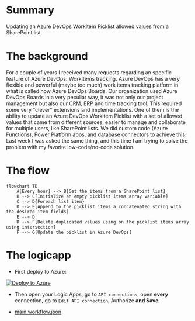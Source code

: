 # Summary

Updating an Azure DevOps Workitem Picklist allowed values from a SharePoint list.

# The background

For a couple of years I received many requests regarding an specific feature of Azure DevOps: WorkItems tracking. Azure DevOps has a very flexible and powerful (maybe too much) work items tracking platform in what is called now Azure DevOps Boards. Our organization used Azure DevOps Boards in a very peculiar way, it was not only our project management but also our CRM, ERP and time tracking tool. This required some very "clever" extensions and implementations. One of them is the ability to update an Azure DevOps Workitem Picklist with a set of allowed values that came from different sources, easier to manage and collaborate for multiple users, like SharePoint lists. We did custom code (Azure Functions), Power Platform apps, and database connectors to achieve this. Last week I was asked the same thing, and this time I am trying to solve the problem with my favorite low-code/no-code solution.

# The flow

```mermaid
flowchart TD
    A[Every hour] --> B[Get the items from a SharePoint list]
    B --> C[Initialize an empty picklist items array variable]
    C --> D{Foreach list item}
    D --> E[Append to the picklist items a concatenated string with the desired item fields]
    E --> D
    D --> F[Delete duplicated values using on the picklist items array using intersection]
    F --> G[Update the picklist in Azure DevOps]
```

# The logicapp

* First deploy to Azure:

[![Deploy to Azure](https://aka.ms/deploytoazurebutton)](https://portal.azure.com/#create/Microsoft.Template/uri/https%3A%2F%2Fraw.githubusercontent.com%2Fmahomedalid%2Fazure-logic-apps-samples%2Fmain%2Fupdating-azure-devops-picklist%2Fazuredeploy.json)

* Then open your Logic Apps, go to `API connections`, open **every** connection, go to `Edit API connection`, Authorize **and Save**.


- [main.workflow.json](main.workflow.json)